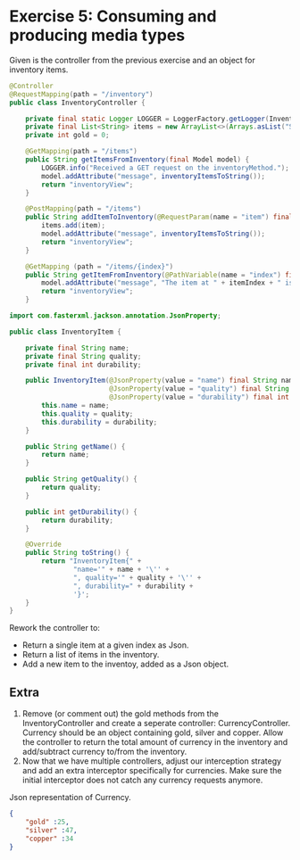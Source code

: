# Exercise 5: Consuming and producing media types

Given is the controller from the previous exercise and an object for inventory items.

```java
@Controller
@RequestMapping(path = "/inventory")
public class InventoryController {

    private final static Logger LOGGER = LoggerFactory.getLogger(InventoryController.class);
    private final List<String> items = new ArrayList<>(Arrays.asList("Sword", "Shield", "Mana Potion"));
    private int gold = 0;

    @GetMapping(path = "/items")
    public String getItemsFromInventory(final Model model) {
        LOGGER.info("Received a GET request on the inventoryMethod.");
        model.addAttribute("message", inventoryItemsToString());
        return "inventoryView";
    }

    @PostMapping(path = "/items")
    public String addItemToInventory(@RequestParam(name = "item") final String item, final Model model) {
        items.add(item);
        model.addAttribute("message", inventoryItemsToString());
        return "inventoryView";
    }

    @GetMapping (path = "/items/{index}")
    public String getItemFromInventory(@PathVariable(name = "index") final int itemIndex, final Model model) {
        model.addAttribute("message", "The item at " + itemIndex + " is " + items.get(itemIndex));
        return "inventoryView";
    }
```

```java
import com.fasterxml.jackson.annotation.JsonProperty;

public class InventoryItem {

    private final String name;
    private final String quality;
    private final int durability;

    public InventoryItem(@JsonProperty(value = "name") final String name,
                         @JsonProperty(value = "quality") final String quality,
                         @JsonProperty(value = "durability") final int durability) {
        this.name = name;
        this.quality = quality;
        this.durability = durability;
    }

    public String getName() {
        return name;
    }

    public String getQuality() {
        return quality;
    }

    public int getDurability() {
        return durability;
    }

    @Override
    public String toString() {
        return "InventoryItem{" +
                "name='" + name + '\'' +
                ", quality='" + quality + '\'' +
                ", durability=" + durability +
                '}';
    }
}
```

Rework the controller to:

* Return a single item at a given index as Json.
* Return a list of items in the inventory.
* Add a new item to the inventoy, added as a Json object.

## Extra

1. Remove (or comment out) the gold methods from the InventoryController and create a seperate controller: CurrencyController. Currency should be an object containing gold, silver and copper.
Allow the controller to return the total amount of currency in the inventory and add/subtract currency to/from the inventory.
2. Now that we have multiple controllers, adjust our interception strategy and add an extra interceptor specifically for currencies. Make sure the initial interceptor does not catch any currency requests anymore.

Json representation of Currency.

```json
{
    "gold" :25, 
    "silver" :47, 
    "copper" :34
}
```
